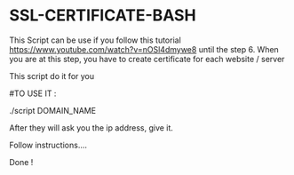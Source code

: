 # SSL-CERTIFICATE-BASH

This Script can be use if you follow this tutorial https://www.youtube.com/watch?v=nOSl4dmywe8 until the step 6. 
When you are at this step, you have to create certificate for each website / server

This script do it for you

#TO USE IT :

./script DOMAIN_NAME

After they will ask you the ip address, give it.

Follow instructions....

Done ! 
